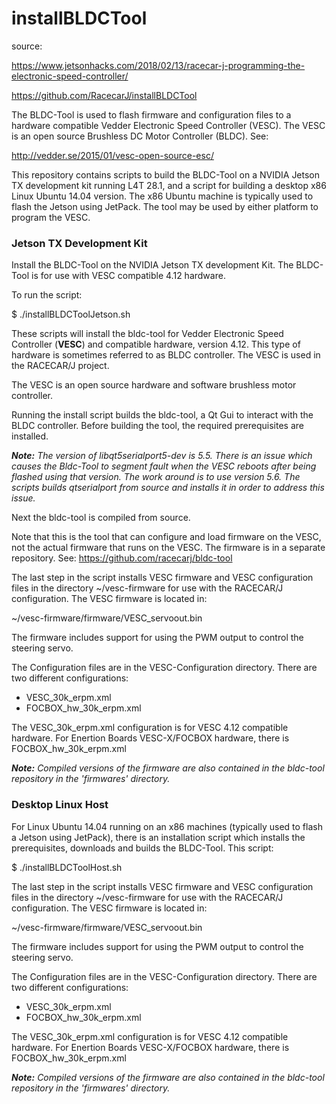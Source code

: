 # installBLDCTool

source: 

https://www.jetsonhacks.com/2018/02/13/racecar-j-programming-the-electronic-speed-controller/

https://github.com/RacecarJ/installBLDCTool


The BLDC-Tool is used to flash firmware and configuration files to a hardware compatible Vedder Electronic Speed Controller (VESC). The VESC is an open source Brushless DC Motor Controller (BLDC). See:

http://vedder.se/2015/01/vesc-open-source-esc/

This repository contains scripts to build the BLDC-Tool on a NVIDIA Jetson TX development kit running L4T 28.1, and a script for building a desktop x86 Linux Ubuntu 14.04 version. The x86 Ubuntu machine is typically used to flash the Jetson using JetPack. The tool may be used by either platform to program the VESC. 

<h3>Jetson TX Development Kit</h3>
Install the BLDC-Tool on the NVIDIA Jetson TX development Kit. The BLDC-Tool is for use with VESC compatible 4.12 hardware.

To run the script:

$ ./installBLDCToolJetson.sh


These scripts will install the bldc-tool for Vedder Electronic Speed Controller (<b>VESC</b>) and compatible hardware, version 4.12. This type of hardware is sometimes referred to as BLDC controller. The VESC is used in the RACECAR/J project.

The VESC is an open source hardware and software brushless motor controller.

Running the install script builds the bldc-tool, a Qt Gui to interact with the BLDC controller.
Before building the tool, the required prerequisites are installed. 

<em><b>Note:</b> The version of libqt5serialport5-dev is 5.5. There is an issue which causes the Bldc-Tool to segment fault when the VESC reboots after being flashed using that version. The work around is to use version 5.6. The scripts builds qtserialport from source and installs it in order to address this issue.</em>

Next the bldc-tool is compiled from source.

Note that this is the tool that can configure and load firmware on the VESC, not the actual firmware that runs on the VESC. The firmware is in a separate repository. See: https://github.com/racecarj/bldc-tool

The last step in the script installs VESC firmware and VESC configuration files in the directory ~/vesc-firmware for use with the RACECAR/J configuration. The VESC firmware is located in:

~/vesc-firmware/firmware/VESC_servoout.bin

The firmware includes support for using the PWM output to control the steering servo.

The Configuration files are in the VESC-Configuration directory. There are two different configurations:
<ul>
<li>VESC_30k_erpm.xml</li>
<li>FOCBOX_hw_30k_erpm.xml</li>
</ul>

The VESC_30k_erpm.xml configuration is for VESC 4.12 compatible hardware. For Enertion Boards VESC-X/FOCBOX hardware, there is FOCBOX_hw_30k_erpm.xml

<em><b>Note:</b> Compiled versions of the firmware are also contained in the bldc-tool repository in the 'firmwares' directory.</em>

<h3>Desktop Linux Host</h3>
For Linux Ubuntu 14.04 running on an x86 machines (typically used to flash a Jetson using JetPack), there is an installation script which installs the prerequisites, downloads and builds the BLDC-Tool. This script:


$ ./installBLDCToolHost.sh

The last step in the script installs VESC firmware and VESC configuration files in the directory ~/vesc-firmware for use with the RACECAR/J configuration. The VESC firmware is located in:

~/vesc-firmware/firmware/VESC_servoout.bin

The firmware includes support for using the PWM output to control the steering servo.

The Configuration files are in the VESC-Configuration directory. There are two different configurations:
<ul>
<li>VESC_30k_erpm.xml</li>
<li>FOCBOX_hw_30k_erpm.xml</li>
</ul>

The VESC_30k_erpm.xml configuration is for VESC 4.12 compatible hardware. For Enertion Boards VESC-X/FOCBOX hardware, there is FOCBOX_hw_30k_erpm.xml

<em><b>Note:</b> Compiled versions of the firmware are also contained in the bldc-tool repository in the 'firmwares' directory.</em>
